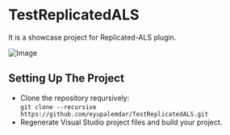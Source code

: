 # TestReplicatedALS
It is a showcase project for Replicated-ALS plugin.

![Image](https://github.com/eyupalemdar/Replicated-ALS/blob/main/Resources/Readme_Content_2.gif)

## Setting Up The Project
- Clone the repository reqursively:  
  `git clone --recursive https://github.com/eyupalemdar/TestReplicatedALS.git`
- Regenerate Visual Studio project files and build your project.

